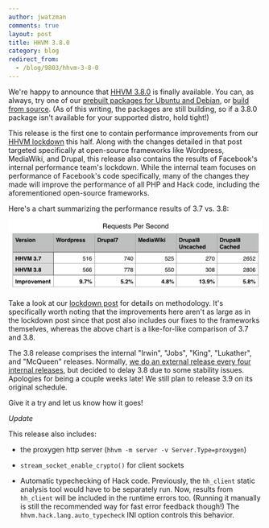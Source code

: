 ```yaml
---
author: jwatzman
comments: true
layout: post
title: HHVM 3.8.0
category: blog
redirect_from:
  - /blog/9803/hhvm-3-8-0
---
```


We're happy to announce that [HHVM 3.8.0](https://github.com/facebook/hhvm/tree/HHVM-3.8.0) is finally available. You can, as always, try one of our [prebuilt packages for Ubuntu and Debian](https://github.com/facebook/hhvm/wiki/Prebuilt-Packages-for-HHVM), or [build from source](https://github.com/facebook/hhvm/wiki/Building-and-Installing-HHVM). (As of this writing, the packages are still building, so if a 3.8.0 package isn't available for your supported distro, hold tight!)

<!--truncate-->

This release is the first one to contain performance improvements from our [HHVM lockdown](http://hhvm.com/blog/9293/lockdown-results-and-hhvm-performance) this half. Along with the changes detailed in that post targeted specifically at open-source frameworks like Wordpress, MediaWiki, and Drupal, this release also contains the results of Facebook's internal performance team's lockdown. While the internal team focuses on performance of Facebook's code specifically, many of the changes they made will improve the performance of all PHP and Hack code, including the aforementioned open-source frameworks.

Here's a chart summarizing the performance results of 3.7 vs. 3.8:

![Image 2015-07-13 at 3.19.02 PM](/static/images/posts/Image-2015-07-13-at-3.19.02-PM.png)

Take a look at our [lockdown post](http://hhvm.com/blog/9293/lockdown-results-and-hhvm-performance) for details on methodology. It's specifically worth noting that the improvements here aren't as large as in the lockdown post since that post also includes our fixes to the frameworks themselves, whereas the above chart is a like-for-like comparison of 3.7 and 3.8.

The 3.8 release comprises the internal "Irwin", "Jobs", "King", "Lukather", and "McQueen" releases. Normally, [we do an external release every four internal releases](https://github.com/facebook/hhvm/wiki/Release%20Schedule), but decided to delay 3.8 due to some stability issues. Apologies for being a couple weeks late! We still plan to release 3.9 on its original schedule.

Give it a try and let us know how it goes!

_Update_

This release also includes:




  * the proxygen http server (`hhvm -m server -v Server.Type=proxygen`)


  * `stream_socket_enable_crypto()` for client sockets


  * Automatic typechecking of Hack code. Previously, the `hh_client` static analysis tool would have to be separately run. Now, results from `hh_client` will be included in the runtime errors too. (Running it manually is still the recommended way for fast error feedback though!) The `hhvm.hack.lang.auto_typecheck` INI option controls this behavior.
